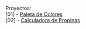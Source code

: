 Proyectos:
<br />
[01] - [Paleta de Colores](https://paleta-colores.vercel.app/)
<br />
[02] - [Calculadora de Propinas](https://calculadora-propinas-02.vercel.app/)

